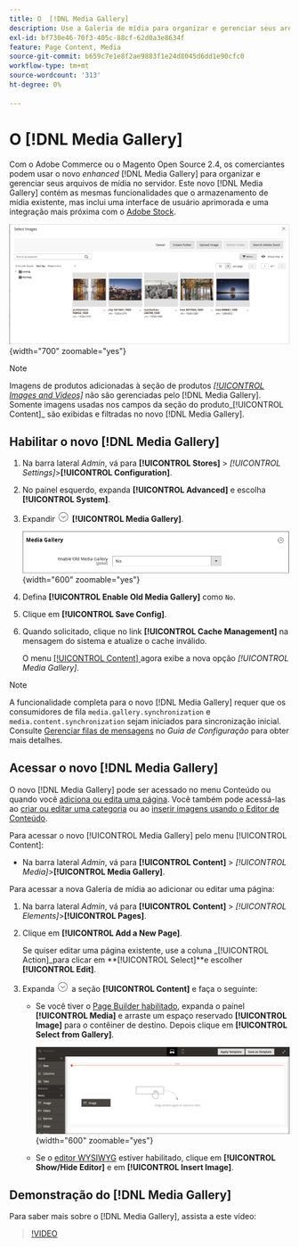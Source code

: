 ```yaml
---
title: O  [!DNL Media Gallery]
description: Use a Galeria de mídia para organizar e gerenciar seus arquivos de mídia no servidor.
exl-id: bf730e46-70f3-405c-88cf-62d0a3e8634f
feature: Page Content, Media
source-git-commit: b659c7e1e8f2ae9883f1e24d8045d6dd1e90cfc0
workflow-type: tm+mt
source-wordcount: '313'
ht-degree: 0%

---
```


# O [!DNL Media Gallery]

Com o Adobe Commerce ou o Magento Open Source 2.4, os comerciantes podem usar o novo _enhanced_ [!DNL Media Gallery] para organizar e gerenciar seus arquivos de mídia no servidor. Este novo [!DNL Media Gallery] contém as mesmas funcionalidades que o armazenamento de mídia existente, mas inclui uma interface de usuário aprimorada e uma integração mais próxima com o [Adobe Stock][adobe-stock].

![Imagens exibidas na grade da Galeria de Mídia](./assets/media-gallery-grid.png){width="700" zoomable="yes"}

>[!NOTE]
>
>Imagens de produtos adicionadas à seção de produtos [_[!UICONTROL Images and Videos]_](../catalog/product-image.md#upload-an-image) não são gerenciadas pelo [!DNL Media Gallery]. Somente imagens usadas nos campos da seção do produto_[!UICONTROL Content]_ são exibidas e filtradas no novo [!DNL Media Gallery].

## Habilitar o novo [!DNL Media Gallery]

1. Na barra lateral _Admin_, vá para **[!UICONTROL Stores]** > _[!UICONTROL Settings]_>**[!UICONTROL Configuration]**.

1. No painel esquerdo, expanda **[!UICONTROL Advanced]** e escolha **[!UICONTROL System]**.

1. Expandir ![Seletor de expansão](../assets/icon-display-expand.png) **[!UICONTROL Media Gallery]**.

   ![Configuração avançada - [!DNL Media Gallery]](./assets/system-media-gallery.png){width="600" zoomable="yes"}

1. Defina **[!UICONTROL Enable Old Media Gallery]** como `No`.

1. Clique em **[!UICONTROL Save Config]**.

1. Quando solicitado, clique no link **[!UICONTROL Cache Management]** na mensagem do sistema e atualize o cache inválido.

   O menu [[!UICONTROL Content] ](/help/content-design/content-menu.md) agora exibe a nova opção _[!UICONTROL Media Gallery]_.

>[!NOTE]
>
>A funcionalidade completa para o novo [!DNL Media Gallery] requer que os consumidores de fila `media.gallery.synchronization` e `media.content.synchronization` sejam iniciados para sincronização inicial. Consulte [Gerenciar filas de mensagens](https://experienceleague.adobe.com/docs/commerce-operations/configuration-guide/message-queues/manage-message-queues.html) no _Guia de Configuração_ para obter mais detalhes.

## Acessar o novo [!DNL Media Gallery]

O novo [!DNL Media Gallery] pode ser acessado no menu Conteúdo ou quando você [adiciona ou edita uma página](/help/content-design/page-add.md). Você também pode acessá-las ao [criar ou editar uma categoria](/help/catalog/category-create.md) ou ao [inserir imagens usando o Editor de Conteúdo](/help/content-design/editor-insert-image.md).

Para acessar o novo [!UICONTROL Media Gallery] pelo menu [!UICONTROL Content]:

- Na barra lateral _Admin_, vá para **[!UICONTROL Content]** > _[!UICONTROL Media]_>**[!UICONTROL Media Gallery]**.

Para acessar a nova Galeria de mídia ao adicionar ou editar uma página:

1. Na barra lateral _Admin_, vá para **[!UICONTROL Content]** > _[!UICONTROL Elements]_>**[!UICONTROL Pages]**.

1. Clique em **[!UICONTROL Add a New Page]**.

   Se quiser editar uma página existente, use a coluna _[!UICONTROL Action]_para clicar em **[!UICONTROL Select]**e escolher **[!UICONTROL Edit]**.

1. Expanda ![Seletor de expansão](../assets/icon-display-expand.png) a seção **[!UICONTROL Content]** e faça o seguinte:

   - Se você tiver o [Page Builder habilitado](../page-builder/setup.md), expanda o painel **[!UICONTROL Media]** e arraste um espaço reservado **[!UICONTROL Image]** para o contêiner de destino. Depois clique em **[!UICONTROL Select from Gallery]**.

     ![Arraste a imagem para o estágio](./assets/pb-media-image-drag.png){width="600" zoomable="yes"}

   - Se o [editor WYSIWYG](/help/content-design/editor.md) estiver habilitado, clique em **[!UICONTROL Show/Hide Editor]** e em **[!UICONTROL Insert Image]**.

## Demonstração do [!DNL Media Gallery]

Para saber mais sobre o [!DNL Media Gallery], assista a este vídeo:

>[!VIDEO](https://video.tv.adobe.com/v/343785?quality=12)

[adobe-stock]: https://stock.adobe.com

